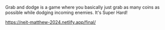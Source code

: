 Grab and dodge is a game where you basically just grab as many coins as possible while dodging incoming enemies. It's Super Hard!

https://neit-matthew-2024.netlify.app/final/
